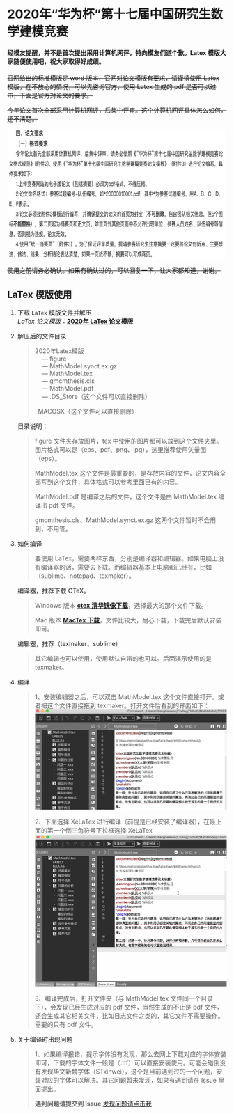 # 2020年“华为杯”第十七届中国研究生数学建模竞赛
#### 经模友提醒，并不是首次提出采用计算机网评，特向模友们道个歉。Latex 模版大家随便使用吧，祝大家取得好成绩。
<del> 官网给出的标准模版是 word 版本，官网对论文模版有要求，请谨慎使用 Latex 模版，在不放心的情况，可以先咨询官方，使用 Latex 生成的 pdf 是否可以过审，下面是官方对论文的要求。</del>

<del>今年论文首次全部采用计算机网评，后集中评审。这个计算机网评具体怎么如何，还不清楚。</del>

<img src="./require.jpg" height="300" width="500" align=center />

<del> 使用之前请务必确认。如果有确认过的，可以回复一下，让大家都知道，谢谢。</del>


## LaTex 模版使用
1. 下载 `LaTex` 模版文件并解压         
	*LaTex 论文模版：*[**2020年 LaTex 论文模版**](https://github.com/zhanwen/MathModel/blob/master/2020%E5%B9%B4%E8%AE%BA%E6%96%87%E6%A8%A1%E7%89%88/2020%E5%B9%B4Latex%E6%A8%A1%E7%89%88.zip)   
	
2. 解压后的文件目录  
	>2020年Latex模版  
	>&nbsp;&nbsp;&nbsp;&nbsp;— figure   
	>&nbsp;&nbsp;&nbsp;&nbsp;— MathModel.synct.ex.gz  
	>&nbsp;&nbsp;&nbsp;&nbsp;— MathModel.tex  
	>&nbsp;&nbsp;&nbsp;&nbsp;— gmcmthesis.cls  
	>&nbsp;&nbsp;&nbsp;&nbsp;— MathModel.pdf   
	>&nbsp;&nbsp;&nbsp;&nbsp;— .DS_Store（这个文件可以直接删除）   
	>
	>_MACOSX（这个文件可以直接删除）

	目录说明：
	> figure 文件夹存放图片，tex 中使用的图片都可以放到这个文件夹里。图片格式可以是（eps、pdf、png、jpg），这里推荐使用矢量图（eps）。 
	>
	> MathModel.tex 这个文件是最重要的，是存放内容的文件，论文内容全部写到这个文件，具体格式可以参考里面已有的内容。
	>
	> MathModel.pdf 是编译之后的文件，这个文件是由 MathModel.tex 编译出 pdf 文件。
	>
	> gmcmthesis.cls、MathModel.synct.ex.gz 这两个文件暂时不会用到，不用管。
3. 如何编译  
	> 要使用 LaTex，需要两样东西，分别是编译器和编辑器。如果电脑上没有编译器的话，需要去下载。而编辑器基本上电脑都已经有，比如（sublime、notepad、texmaker）。  

	编译器，推荐下载 CTeX。
	> Windows 版本 [**ctex 清华镜像下载**](https://mirrors.tuna.tsinghua.edu.cn/ctex/legacy/2.9/)，选择最大的那个文件下载。
	>
	> Mac 版本 [**MacTex 下载**](http://tug.org/~koch/MacTeX-2019.pkg)，文件比较大，耐心下载，下载完后默认安装即可。

	编辑器，推荐（texmaker、sublime）
	> 其它编辑也可以使用，使用默认自带的也可以。后面演示使用的是 texmaker。
4. 编译
	> 1、安装编辑器之后，可以双击 MathModel.tex 这个文件直接打开。或者把这个文件直接拖到 texmaker。打开文件后看到的界面如下：
	><img src="./images/texmaker.png"/> 
	>
	> 2、下面选择 XeLaTex 进行编译（前提是已经安装了编译器），在最上面的第一个倒三角符号下拉框选择 XeLaTex
	> <img src="./images/tex_use.gif"/> 
	>
	> 3、编译完成后，打开文件夹（与 MathModel.tex 文件同一个目录下），会发现已经生成对应的 pdf 文件，当然生成的不止是 pdf 文件，还会生成其它相关文件，比如日志文件之类的，其它文件不需要操作。需要的只有 pdf 文件。
5. 关于编译时出现问题
	> 1、如果编译报错，提示字体没有发现，那么去网上下载对应的字体安装即可，下载的字体文件一般是（.ttf）可以直接安装使用。可能会碰倒没有发现华文新魏字体（STxinwei），这个是目前遇到过的一个问题，安装对应的字体可以解决。其它问题暂未发现，如果有遇到请在 Issue 里面提出。
	>
	> **遇到问题请提交到 Issue** [发现问题请点击我](https://github.com/zhanwen/MathModel/issues)
